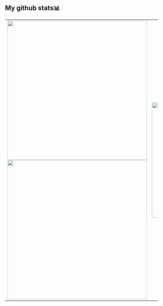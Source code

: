 <h2>My github stats📊</h2>
<table style="border: none;">
    <tr>
        <td>
            <img style="width: 460px;" class="output" src="https://github-readme-stats.vercel.app/api?username=Ominousity&theme=tokyonight&show_icons=true&hide_border=true&count_private=true">
            <br>
            <img style="width: 460px;" class="output" src="https://github-readme-streak-stats.herokuapp.com/?user=Ominousity&theme=tokyonight&hide_border=true">
        </td>
        <td>
            <img style="height: 380px;" class="output" src="https://github-readme-stats.vercel.app/api/top-langs/?username=Ominousity&langs_count=8&theme=tokyonight&hide_border=true">
        </td>
    </tr>
</table>
